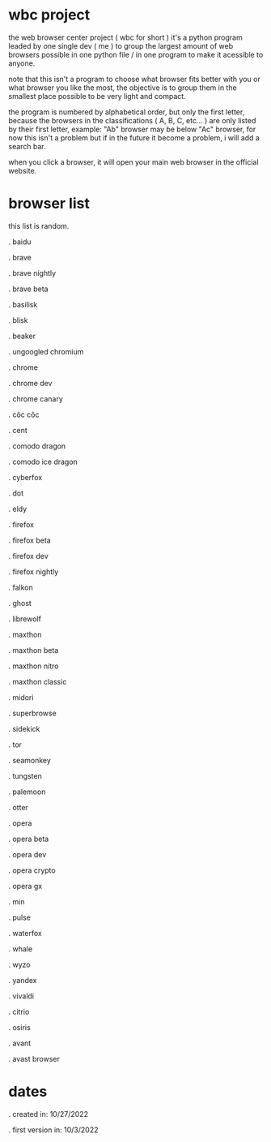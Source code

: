 # wbc project
the web browser center project ( wbc for short ) it's a python program leaded by one single dev ( me )  to group the largest amount of web browsers possible in one python file / in one program to make it acessible to anyone.

note that this isn't a program to choose what browser fits better with you or what browser you like the most, the objective is to group them in the smallest place possible to be very light and compact.

the program is numbered by alphabetical order, but only the first letter, because the browsers in the classifications ( A, B, C, etc... ) are only listed by their first letter, example: "Ab" browser may be below "Ac" browser, for now this isn't a problem but if in the future it become a problem, i will add a search bar.

when you click a browser, it will open your main web browser in the official website.

# browser list
this list is random.

. baidu

. brave

. brave nightly

. brave beta

. basilisk

. blisk

. beaker

. ungoogled chromium

. chrome

. chrome dev

. chrome canary

. côc côc

. cent

. comodo dragon

. comodo ice dragon

. cyberfox

. dot

. eldy
 
. firefox

. firefox beta

. firefox dev
 
. firefox nightly

. falkon

. ghost
 
. librewolf

. maxthon

. maxthon beta
 
. maxthon nitro 

. maxthon classic

. midori
 
. superbrowse

. sidekick

. tor
 
. seamonkey

. tungsten

. palemoon
 
. otter

. opera

. opera beta
 
. opera dev

. opera crypto

. opera gx
 
. min

. pulse

. waterfox
 
. whale

. wyzo

. yandex
 
. vivaldi

. citrio

. osiris
 
. avant

. avast browser


# dates
. created in: 10/27/2022

. first version in: 10/3/2022

